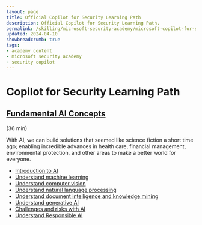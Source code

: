 ```yaml
---
layout: page
title: Official Copilot for Security Learning Path
description: Official Copilot for Security Learning Path.
permalink: /skilling/microsoft-security-academy/microsoft-copilot-for-security-learning-path
updated: 2024-04-10
showbreadcrumb: true
tags: 
- academy content
- microsoft security academy
- security copilot
---
```


# Copilot for Security Learning Path

## [Fundamental AI Concepts](https://learn.microsoft.com/en-us/training/modules/get-started-ai-fundamentals/)
(36 min)

With AI, we can build solutions that seemed like science fiction a short time ago; enabling incredible advances in health care, financial management, environmental protection, and other areas to make a better world for everyone.

* [Introduction to AI](https://learn.microsoft.com/en-us/training/modules/get-started-ai-fundamentals/1-introduction?ns-enrollment-type=learningpath&ns-enrollment-id=learn.wwl.security-copilot-and-ai)
* [Understand machine learning](https://learn.microsoft.com/en-us/training/modules/get-started-ai-fundamentals/2-understand-machine-learn)
* [Understand computer vision](https://learn.microsoft.com/en-us/training/modules/get-started-ai-fundamentals/3-understand-computer-vision)
* [Understand natural language processing](https://learn.microsoft.com/en-us/training/modules/get-started-ai-fundamentals/4-understand-natural-language-process)
* [Understand document intelligence and knowledge mining](https://learn.microsoft.com/en-us/training/modules/get-started-ai-fundamentals/5-document-intelligence-knowledge-mining)
* [Understand generative AI](https://learn.microsoft.com/en-us/training/modules/get-started-ai-fundamentals/6-understand-generative-ai)
* [Challenges and risks with AI](https://learn.microsoft.com/en-us/training/modules/get-started-ai-fundamentals/7-challenges-with-ai)
* [Understand Responsible AI](https://learn.microsoft.com/en-us/training/modules/get-started-ai-fundamentals/8a-understand-responsible-ai)